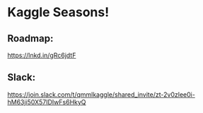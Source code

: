 # Kaggle Seasons!

## Roadmap:
https://lnkd.in/gRc6jdtF

## Slack:
https://join.slack.com/t/qmmlkaggle/shared_invite/zt-2v0zlee0i-hM63ji50X57IDIwFs6HkyQ
